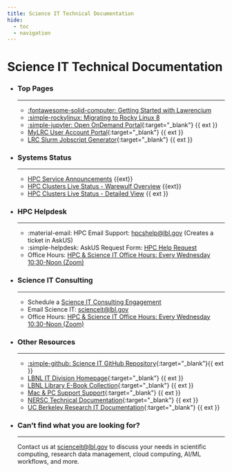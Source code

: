```yaml
---
title: Science IT Technical Documentation
hide:
  - toc
  - navigation
---
```


# **Science IT Technical Documentation**


<div class="grid cards" markdown>

-   ### **Top Pages**

    ---

    - [:fontawesome-solid-computer: Getting Started with Lawrencium](hpc/getting-started.md) 
    - [:simple-rockylinux: Migrating to Rocky Linux 8 ](hpc/rocky8-migration.md)
    - [:simple-jupyter: Open OnDemand Portal](https://lrc-ondemand.lbl.gov/){:target="_blank"} {{ ext }} 
    - [MyLRC User Account Portal](https://mylrc.lbl.gov/){:target="_blank"} {{ ext }} 
    - [LRC Slurm Jobscript Generator](https://lbnl-science-it.github.io/lrc-jobscript/src/lrc-calculator.html){:target="_blank"} {{ ext }}

-   ### **Systems Status**

    ---

    - [HPC Service Announcements](https://it.lbl.gov/service/scienceit/high-performance-computing/status/) {{ext}}
    - [HPC Clusters Live Status - Warewulf Overview](hpc/status.md) {{ext}}
    - [HPC Clusters Live Status - Detailed View](https://hpcs-stats.lbl.gov/cluster_utilization/state_cluster/) {{ ext }}

-   ### **HPC Helpdesk**

    ---

    <!--Contact us for help with debugging jobs, software installation, user account management and more.-->

    - :material-email: HPC Email Support: <a href="mailto:hpcshelp@lbl.gov">hpcshelp@lbl.gov</a> (Creates a ticket in AskUS)
    - :simple-helpdesk: AskUS Request Form: <a href="https://lbl.servicenowservices.com/lbl/service_description.do?sysparm_svcdescid=b745a27cdb24360087de72840f9619cc">HPC Help Request</a>
    - Office Hours: <a href="https://go.lbl.gov/scienceit-officehours-zoom">HPC & Science IT Office Hours: Every Wednesday 10:30-Noon (Zoom)</a>

-   ### **Science IT Consulting**

    ---

    <!-- Contact us to discuss your needs in scientific computing, research data management, cloud computing, AI/ML workflows, and more. -->

    - Schedule a <a href="https://go.lbl.gov/scienceit">Science IT Consulting Engagement</a>
    - Email Science IT: <a href="mailto:scienceit@lbl.gov">scienceit@lbl.gov</a>    
    - Office Hours: <a href="https://go.lbl.gov/scienceit-officehours-zoom">HPC & Science IT Office Hours: Every Wednesday 10:30-Noon (Zoom)</a>

-   ### **Other Resources**

    ---

    - [:simple-github: Science IT GitHub Repository](https://github.com/lbnl-science-it){:target="_blank"}{{ ext }}
    - [LBNL IT Division Homepage](https://it.lbl.gov){:target="_blank"} {{ ext }}
    - [LBNL Library E-Book Collection](https://commons.lbl.gov/display/rst/E-Books){:target="_blank"} {{ ext }}
    - [Mac & PC Support Support](https://it.lbl.gov/group/it-support-services/workstation-support/){:target="_blank"} {{ ext }}
    - [NERSC Technical Documentation](https://docs.nersc.gov){:target="_blank"} {{ ext }}
    - [UC Berkeley Research IT Documentation](https://researchit.berkeley.edu){:target="_blank"} {{ ext }}

-   ### **Can't find what you are looking for?**

    ---


    Contact us at <a href="mailto:scienceit@lbl.gov">scienceit@lbl.gov</a> to discuss your needs in scientific computing, research data management, cloud computing, AI/ML workflows, and more.

</div>




